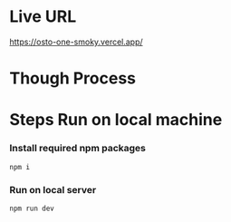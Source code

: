# Live URL
https://osto-one-smoky.vercel.app/

# Though Process

# Steps Run on local machine

### Install required npm packages
```shell
npm i
```

### Run on local server
```shell
npm run dev
```